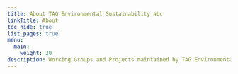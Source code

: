 ```yaml
---
title: About TAG Environmental Sustainability abc
linkTitle: About
toc_hide: true
list_pages: true
menu:
  main:
    weight: 20
description: Working Groups and Projects maintained by TAG Environmental Sustainability
---
```

